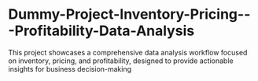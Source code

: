 # Dummy-Project-Inventory-Pricing---Profitability-Data-Analysis
This project showcases a comprehensive data analysis workflow focused on inventory, pricing, and profitability, designed to provide actionable insights for business decision-making
